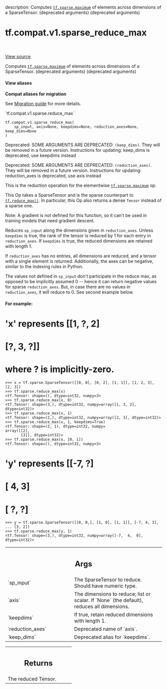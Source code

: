 description: Computes <a href="../../../tf/sparse/maximum.md"><code>tf.sparse.maximum</code></a> of elements across dimensions of a SparseTensor. (deprecated arguments) (deprecated arguments)

<div itemscope itemtype="http://developers.google.com/ReferenceObject">
<meta itemprop="name" content="tf.compat.v1.sparse_reduce_max" />
<meta itemprop="path" content="Stable" />
</div>

# tf.compat.v1.sparse_reduce_max

<!-- Insert buttons and diff -->

<table class="tfo-notebook-buttons tfo-api nocontent" align="left">

</table>

<a target="_blank" class="external" href="/code/stable/tensorflow/python/ops/sparse_ops.py">View source</a>



Computes <a href="../../../tf/sparse/maximum.md"><code>tf.sparse.maximum</code></a> of elements across dimensions of a SparseTensor. (deprecated arguments) (deprecated arguments)

<section class="expandable">
  <h4 class="showalways">View aliases</h4>
  <p>
<b>Compat aliases for migration</b>
<p>See
<a href="https://www.tensorflow.org/guide/migrate">Migration guide</a> for
more details.</p>
<p>`tf.compat.v1.sparse.reduce_max`</p>
</p>
</section>

<pre class="devsite-click-to-copy prettyprint lang-py tfo-signature-link">
<code>tf.compat.v1.sparse_reduce_max(
    sp_input, axis=None, keepdims=None, reduction_axes=None, keep_dims=None
)
</code></pre>



<!-- Placeholder for "Used in" -->

Deprecated: SOME ARGUMENTS ARE DEPRECATED: `(keep_dims)`. They will be removed in a future version.
Instructions for updating:
keep_dims is deprecated, use keepdims instead

Deprecated: SOME ARGUMENTS ARE DEPRECATED: `(reduction_axes)`. They will be removed in a future version.
Instructions for updating:
reduction_axes is deprecated, use axis instead

This is the reduction operation for the elementwise <a href="../../../tf/sparse/maximum.md"><code>tf.sparse.maximum</code></a> op.

This Op takes a SparseTensor and is the sparse counterpart to
<a href="../../../tf/math/reduce_max.md"><code>tf.reduce_max()</code></a>.  In particular, this Op also returns a dense `Tensor`
instead of a sparse one.

Note: A gradient is not defined for this function, so it can't be used
in training models that need gradient descent.

Reduces `sp_input` along the dimensions given in `reduction_axes`.  Unless
`keepdims` is true, the rank of the tensor is reduced by 1 for each entry in
`reduction_axes`. If `keepdims` is true, the reduced dimensions are retained
with length 1.

If `reduction_axes` has no entries, all dimensions are reduced, and a tensor
with a single element is returned.  Additionally, the axes can be negative,
similar to the indexing rules in Python.

The values not defined in `sp_input` don't participate in the reduce max,
as opposed to be implicitly assumed 0 -- hence it can return negative values
for sparse `reduction_axes`. But, in case there are no values in
`reduction_axes`, it will reduce to 0. See second example below.

#### For example:


# 'x' represents [[1, ?, 2]
#                 [?, 3, ?]]
# where ? is implicitly-zero.

```
>>> x = tf.sparse.SparseTensor([[0, 0], [0, 2], [1, 1]], [1, 2, 3], [2, 3])
>>> tf.sparse.reduce_max(x)
<tf.Tensor: shape=(), dtype=int32, numpy=3>
>>> tf.sparse.reduce_max(x, 0)
<tf.Tensor: shape=(3,), dtype=int32, numpy=array([1, 3, 2], dtype=int32)>
>>> tf.sparse.reduce_max(x, 1)
<tf.Tensor: shape=(2,), dtype=int32, numpy=array([2, 3], dtype=int32)>
>>> tf.sparse.reduce_max(x, 1, keepdims=True)
<tf.Tensor: shape=(2, 1), dtype=int32, numpy=
array([[2],
       [3]], dtype=int32)>
>>> tf.sparse.reduce_max(x, [0, 1])
<tf.Tensor: shape=(), dtype=int32, numpy=3>
```

# 'y' represents [[-7, ?]
#                 [ 4, 3]
#                 [ ?, ?]

```
>>> y = tf.sparse.SparseTensor([[0, 0,], [1, 0], [1, 1]], [-7, 4, 3],
... [3, 2])
>>> tf.sparse.reduce_max(y, 1)
<tf.Tensor: shape=(3,), dtype=int32, numpy=array([-7,  4,  0], dtype=int32)>
```



<!-- Tabular view -->
 <table class="responsive fixed orange">
<colgroup><col width="214px"><col></colgroup>
<tr><th colspan="2"><h2 class="add-link">Args</h2></th></tr>

<tr>
<td>
`sp_input`
</td>
<td>
The SparseTensor to reduce. Should have numeric type.
</td>
</tr><tr>
<td>
`axis`
</td>
<td>
The dimensions to reduce; list or scalar. If `None` (the
default), reduces all dimensions.
</td>
</tr><tr>
<td>
`keepdims`
</td>
<td>
If true, retain reduced dimensions with length 1.
</td>
</tr><tr>
<td>
`reduction_axes`
</td>
<td>
Deprecated name of `axis`.
</td>
</tr><tr>
<td>
`keep_dims`
</td>
<td>
 Deprecated alias for `keepdims`.
</td>
</tr>
</table>



<!-- Tabular view -->
 <table class="responsive fixed orange">
<colgroup><col width="214px"><col></colgroup>
<tr><th colspan="2"><h2 class="add-link">Returns</h2></th></tr>
<tr class="alt">
<td colspan="2">
The reduced Tensor.
</td>
</tr>

</table>

